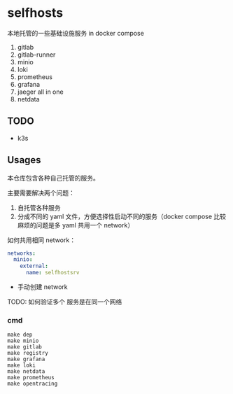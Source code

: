 # selfhosts

本地托管的一些基础设施服务 in docker compose

1. gitlab
2. gitlab-runner
3. minio
4. loki
5. prometheus
6. grafana
7. jaeger all in one
8. netdata

## TODO

- k3s

## Usages

本仓库包含各种自己托管的服务。

主要需要解决两个问题：
1. 自托管各种服务
2. 分成不同的 yaml 文件，方便选择性启动不同的服务（docker compose 比较麻烦的问题是多 yaml 共用一个 network）

如何共用相同 network：
```yaml
networks:
  minio:
    external:
      name: selfhostsrv
```
+ 手动创建 network

TODO: 如何验证多个 服务是在同一个网络

### cmd

```
make dep
make minio
make gitlab
make registry
make grafana
make loki
make netdata
make prometheus
make opentracing
```
